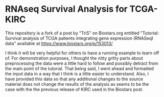 # RNAseq Survival Analysis for TCGA-KIRC

This repository is a fork of a post by "TriS" on Biostars.org entitled "Tutorial: Survival analysis of TCGA patients integrating gene expression (RNASeq) data" available at https://www.biostars.org/p/153013/

I think it will be very helpful for others to have a running example to learn off of. For demonstration purposes, I thought the nitty gritty parts about preprocessing the data were a little hard to follow and possibly detract from the main point of the tutorial. That being said, I went ahead and formatted the input data in a way that I think is a little easier to understand. Also, I have provided this data so that any additional changes to the source material does not change the results of the analysis as seems to be the case with the the previous release of KIRC used in the Biostars post.

